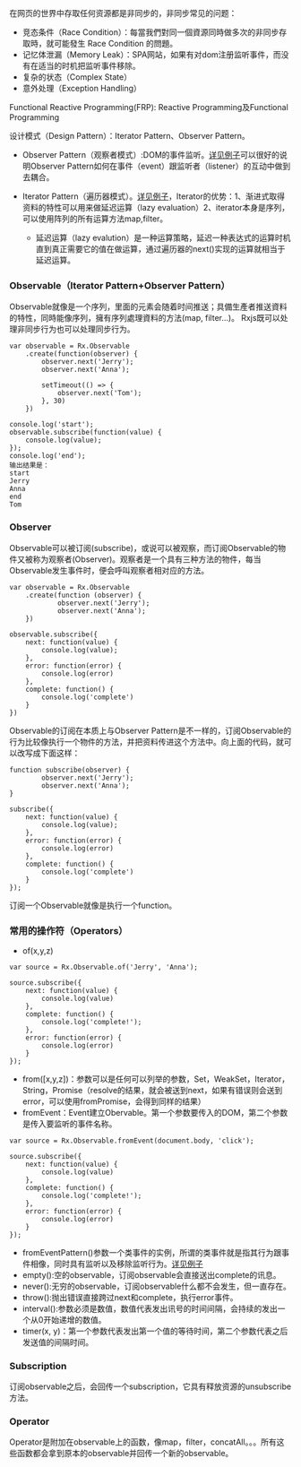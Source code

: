 在网页的世界中存取任何资源都是非同步的，非同步常见的问题：
- 竞态条件（Race Condition）：每當我們對同一個資源同時做多次的非同步存取時，就可能發生 Race Condition 的問題。
- 记忆体泄漏（Memory Leak）：SPA网站，如果有对dom注册监听事件，而没有在适当的时机把监听事件移除。
- 复杂的状态（Complex State）
- 意外处理（Exception Handling）

Functional Reactive Programming(FRP): Reactive Programming及Functional Programming

设计模式（Design Pattern）：Iterator Pattern、Observer Pattern。

- Observer Pattern（观察者模式）:DOM的事件监听。[详见例子](./index.js)可以很好的说明Observer Pattern如何在事件（event）跟监听者（listener）的互动中做到去耦合。

- Iterator Pattern（遍历器模式）。[详见例子](./index.js)，Iterator的优势：1、渐进式取得资料的特性可以用来做延迟运算（lazy evaluation）2、iterator本身是序列，可以使用阵列的所有运算方法map,filter。
    - 延迟运算（lazy evalution）是一种运算策略，延迟一种表达式的运算时机直到真正需要它的值在做运算，通过遍历器的next()实现的运算就相当于延迟运算。

### Observable（Iterator Pattern+Observer Pattern）
Observable就像是一个序列，里面的元素会随着时间推送；具備生產者推送資料的特性，同時能像序列，擁有序列處理資料的方法(map, filter...)。
Rxjs既可以处理非同步行为也可以处理同步行为。
```
var observable = Rx.Observable
	.create(function(observer) {
		observer.next('Jerry');
		observer.next('Anna');
		
		setTimeout(() => {
			observer.next('Tom');
		}, 30)
	})
	
console.log('start');
observable.subscribe(function(value) {
	console.log(value);
});
console.log('end');
输出结果是：
start
Jerry
Anna
end
Tom
```
### Observer
Observable可以被订阅(subscribe)，或说可以被观察，而订阅Observable的物件又被称为观察者(Observer)。观察者是一个具有三种方法的物件，每当Observable发生事件时，便会呼叫观察者相对应的方法。
```
var observable = Rx.Observable
	.create(function (observer) {
			observer.next('Jerry');
			observer.next('Anna');
	})
	
observable.subscribe({
	next: function(value) {
		console.log(value);
	},
	error: function(error) {
		console.log(error)
	},
	complete: function() {
		console.log('complete')
	}
})
```
Observable的订阅在本质上与Observer Pattern是不一样的，订阅Observable的行为比较像执行一个物件的方法，并把资料传进这个方法中。向上面的代码，就可以改写成下面这样：
```
function subscribe(observer) {
		observer.next('Jerry');
		observer.next('Anna');
}

subscribe({
	next: function(value) {
		console.log(value);
	},
	error: function(error) {
		console.log(error)
	},
	complete: function() {
		console.log('complete')
	}
});
```
订阅一个Observable就像是执行一个function。
### 常用的操作符（Operators）
- of(x,y,z)
```
var source = Rx.Observable.of('Jerry', 'Anna');

source.subscribe({
    next: function(value) {
        console.log(value)
    },
    complete: function() {
        console.log('complete!');
    },
    error: function(error) {
        console.log(error)
    }
});
```
- from([x,y,z])：参数可以是任何可以列举的参数，Set，WeakSet，Iterator，String，Promise（resolve的结果，就会被送到next，如果有错误则会送到error，可以使用fromPromise，会得到同样的结果）
- fromEvent：Event建立Obervable。第一个参数要传入的DOM，第二个参数是传入要监听的事件名称。
```
var source = Rx.Observable.fromEvent(document.body, 'click');

source.subscribe({
    next: function(value) {
        console.log(value)
    },
    complete: function() {
        console.log('complete!');
    },
    error: function(error) {
        console.log(error)
    }
});
```
- fromEventPattern()参数一个类事件的实例，所谓的类事件就是指其行为跟事件相像，同时具有监听以及移除监听行为。[详见例子](./index.js)
- empty():空的observable，订阅observable会直接送出complete的讯息。
- never():无穷的observable，订阅observable什么都不会发生，但一直存在。
- throw():抛出错误直接跨过next和complete，执行error事件。
- interval():参数必须是数值，数值代表发出讯号的时间间隔，会持续的发出一个从0开始递增的数值。
- timer(x, y)：第一个参数代表发出第一个值的等待时间，第二个参数代表之后发送值的间隔时间。

### Subscription
订阅observable之后，会回传一个subscription，它具有释放资源的unsubscribe方法。

### Operator
Operator是附加在observable上的函数，像map，filter，concatAll。。。所有这些函数都会拿到原本的observable并回传一个新的observable。